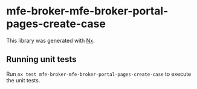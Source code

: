 # mfe-broker-mfe-broker-portal-pages-create-case

This library was generated with [Nx](https://nx.dev).

## Running unit tests

Run `nx test mfe-broker-mfe-broker-portal-pages-create-case` to execute the unit tests.
